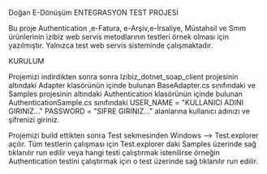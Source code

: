 Doğan E-Dönüşüm ENTEGRASYON TEST PROJESİ

Bu proje Authentication ,e-Fatura, e-Arşiv,e-İrsaliye, Müstahsil ve Smm  ürünlerinin izibiz  web servis metodlarının testleri örnek olması için yazılmıştır.
Yalnızca test web servis sisteminde çalışmaktadır.

KURULUM

Projemizi indirdikten sonra sonra Izibiz_dotnet_soap_client projesinin altındaki Adapter klasörünün içinde bulunan BaseAdapter.cs sınıfındaki ve 
Samples projesinin altındaki Authentication klasörünün içinde bulunan AuthenticationSample.cs sınıfındaki
	 USER_NAME = "KULLANICI ADINI GIRINIZ..."
	 PASSWORD = "SIFRE GIRINIZ..."
alanlarına kullanıcı adınızı ve şifrenizi giriniz.

Projemizi build ettikten sonra Test sekmesinden Windows --> Test.explorer açılır.
Tüm testlerin çalışması için Test.explorer daki Samples üzerinde sağ tıklanılır run edilir veya hangi testi çalıştırmak istenilirse örneğin 
Authentication testini çalıştırmak için o test üzerinde sağ tıklanılır run edilir.
